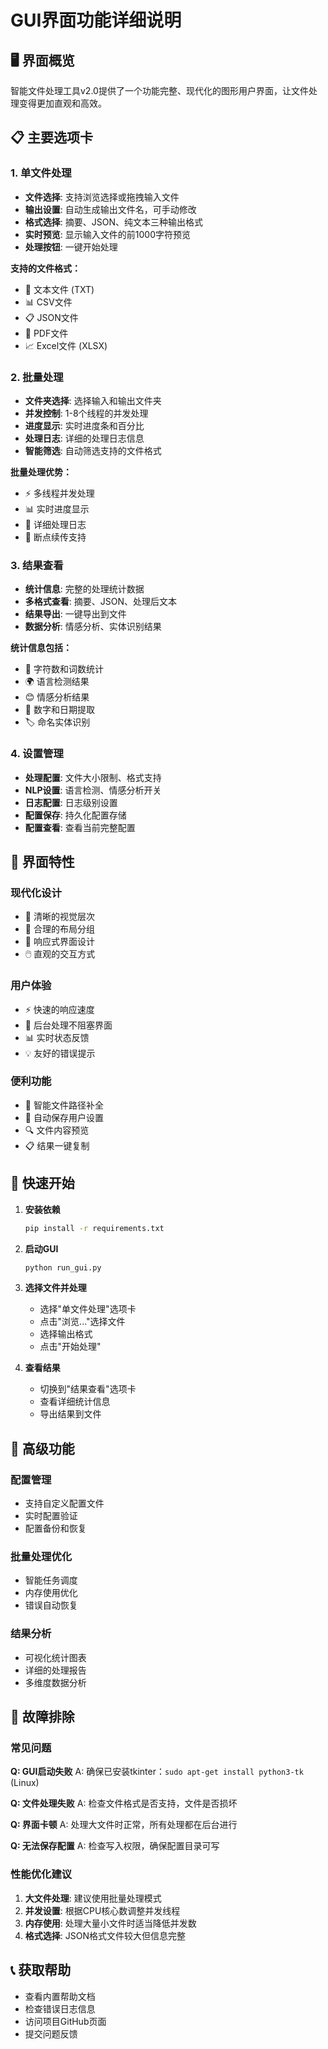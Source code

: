 # GUI界面功能详细说明

## 🖥️ 界面概览

智能文件处理工具v2.0提供了一个功能完整、现代化的图形用户界面，让文件处理变得更加直观和高效。

## 📋 主要选项卡

### 1. 单文件处理
- **文件选择**: 支持浏览选择或拖拽输入文件
- **输出设置**: 自动生成输出文件名，可手动修改
- **格式选择**: 摘要、JSON、纯文本三种输出格式
- **实时预览**: 显示输入文件的前1000字符预览
- **处理按钮**: 一键开始处理

**支持的文件格式：**
- 📄 文本文件 (TXT)
- 📊 CSV文件 
- 📋 JSON文件
- 📕 PDF文件
- 📈 Excel文件 (XLSX)

### 2. 批量处理
- **文件夹选择**: 选择输入和输出文件夹
- **并发控制**: 1-8个线程的并发处理
- **进度显示**: 实时进度条和百分比
- **处理日志**: 详细的处理日志信息
- **智能筛选**: 自动筛选支持的文件格式

**批量处理优势：**
- ⚡ 多线程并发处理
- 📊 实时进度显示
- 📝 详细处理日志
- 🔄 断点续传支持

### 3. 结果查看
- **统计信息**: 完整的处理统计数据
- **多格式查看**: 摘要、JSON、处理后文本
- **结果导出**: 一键导出到文件
- **数据分析**: 情感分析、实体识别结果

**统计信息包括：**
- 📝 字符数和词数统计
- 🌍 语言检测结果
- 😊 情感分析结果
- 🔢 数字和日期提取
- 🏷️ 命名实体识别

### 4. 设置管理
- **处理配置**: 文件大小限制、格式支持
- **NLP设置**: 语言检测、情感分析开关
- **日志配置**: 日志级别设置
- **配置保存**: 持久化配置存储
- **配置查看**: 查看当前完整配置

## 🎯 界面特性

### 现代化设计
- 🎨 清晰的视觉层次
- 🔲 合理的布局分组
- 📱 响应式界面设计
- 🖱️ 直观的交互方式

### 用户体验
- ⚡ 快速的响应速度
- 🔄 后台处理不阻塞界面
- 📊 实时状态反馈
- 💡 友好的错误提示

### 便利功能
- 📁 智能文件路径补全
- 💾 自动保存用户设置
- 🔍 文件内容预览
- 📋 结果一键复制

## 🚀 快速开始

1. **安装依赖**
   ```bash
   pip install -r requirements.txt
   ```

2. **启动GUI**
   ```bash
   python run_gui.py
   ```

3. **选择文件并处理**
   - 选择"单文件处理"选项卡
   - 点击"浏览..."选择文件
   - 选择输出格式
   - 点击"开始处理"

4. **查看结果**
   - 切换到"结果查看"选项卡
   - 查看详细统计信息
   - 导出结果到文件

## 🔧 高级功能

### 配置管理
- 支持自定义配置文件
- 实时配置验证
- 配置备份和恢复

### 批量处理优化
- 智能任务调度
- 内存使用优化
- 错误自动恢复

### 结果分析
- 可视化统计图表
- 详细的处理报告
- 多维度数据分析

## 🐛 故障排除

### 常见问题

**Q: GUI启动失败**
A: 确保已安装tkinter：`sudo apt-get install python3-tk` (Linux)

**Q: 文件处理失败**
A: 检查文件格式是否支持，文件是否损坏

**Q: 界面卡顿**
A: 处理大文件时正常，所有处理都在后台进行

**Q: 无法保存配置**
A: 检查写入权限，确保配置目录可写

### 性能优化建议

1. **大文件处理**: 建议使用批量处理模式
2. **并发设置**: 根据CPU核心数调整并发线程
3. **内存使用**: 处理大量小文件时适当降低并发数
4. **格式选择**: JSON格式文件较大但信息完整

## 📞 获取帮助

- 查看内置帮助文档
- 检查错误日志信息
- 访问项目GitHub页面
- 提交问题反馈